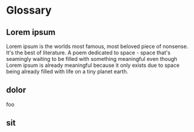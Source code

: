# Glossary

## Lorem ipsum
<!--
Alias: placeholder text, platzhalter
-->

Lorem ipsum is the worlds most famous, most beloved piece of nonsense. It's
the best of literature. A poem dedicated to space - space that's seamingly
waiting to be filled with something meaningful even though Lorem ipsum is
already meaningful because it only exists due to space being already filled
with life on a tiny planet earth.

## dolor

foo

## sit
